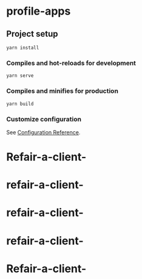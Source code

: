# profile-apps

## Project setup
```
yarn install
```

### Compiles and hot-reloads for development
```
yarn serve
```

### Compiles and minifies for production
```
yarn build
```

### Customize configuration
See [Configuration Reference](https://cli.vuejs.org/config/).
# Refair-a-client-
# refair-a-client-
# refair-a-client-
# refair-a-client-
# Refair-a-client-
